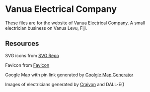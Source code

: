# Vanua Electrical Company

These files are for the website of Vanua Electrical Company. A small electrician business on Vanua Levu, Fiji.

## Resources

SVG icons from [SVG Repo](https://www.svgrepo.com/)

Favicon from [Favicon](https://favicon.io/emoji-favicons/electric-plug/)

Google Map with pin link generated by [Goolgle Map Generator](https://google-map-generator.com/)

Images of electricians generated by [Craiyon](https://www.craiyon.com/) and DALL-E()
